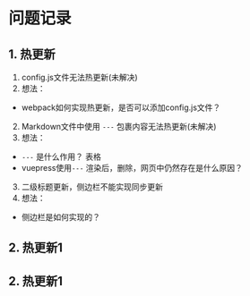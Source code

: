# 问题记录

## 1. 热更新

1. config.js文件无法热更新(未解决)
  1. 想法：
  - webpack如何实现热更新，是否可以添加config.js文件？
2. Markdown文件中使用 `---` 包裹内容无法热更新(未解决)
  1. 想法：
  - `---` 是什么作用？
    表格
  - vuepress使用`---` 渲染后，删除，网页中仍然存在是什么原因？
3. 二级标题更新，侧边栏不能实现同步更新
  1. 想法：
  - 侧边栏是如何实现的？
## 2. 热更新1
## 2. 热更新1